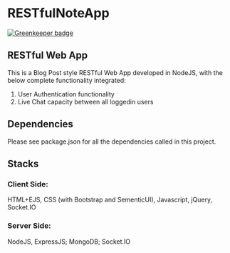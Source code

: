 # RESTfulNoteApp

[![Greenkeeper badge](https://badges.greenkeeper.io/HarveyYifanLi/RESTfulNoteApp.svg)](https://greenkeeper.io/)

## RESTful Web App

This is a Blog Post style RESTful Web App developed in NodeJS, 
with the below complete functionality integrated: 
1) User Authentication functionality 
2) Live Chat capacity between all loggedin users  


## Dependencies

Please see package.json for all the dependencies called in this project.

## Stacks

### Client Side:
HTML+EJS, CSS (with Bootstrap and SementicUI), Javascript, jQuery, Socket.IO

### Server Side:
NodeJS, ExpressJS; MongoDB; Socket.IO
